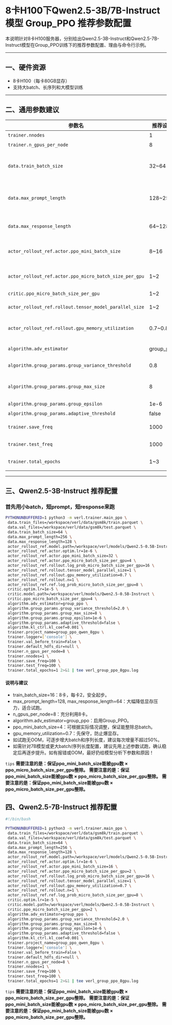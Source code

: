 # 8卡H100下Qwen2.5-3B/7B-Instruct模型 Group_PPO 推荐参数配置

本说明针对8卡H100服务器，分别给出Qwen2.5-3B-Instruct和Qwen2.5-7B-Instruct模型在Group_PPO训练下的推荐参数配置、理由与命令行示例。

---

## 一、硬件资源
- 8卡H100（每卡80GB显存）
- 支持大batch、长序列和大模型训练

---

## 二、通用参数建议

| 参数名 | 推荐设置 | 说明 |
|---|---|---|
| `trainer.nnodes` | 1 | 单机 |
| `trainer.n_gpus_per_node` | 8 | 8卡 |
| `data.train_batch_size` | 32~64 | 总batch，分到每卡4~8，保证不OOM |
| `data.max_prompt_length` | 128~256 | GSM8K等任务，128~256足够 |
| `data.max_response_length` | 64~128 | 生成任务，64~128较常见 |
| `actor_rollout_ref.actor.ppo_mini_batch_size` | 8~16 | 取决于总batch和梯度累积 |
| `actor_rollout_ref.actor.ppo_micro_batch_size_per_gpu` | 1~2 | 单卡微batch，防止OOM |
| `critic.ppo_micro_batch_size_per_gpu` | 1~2 | 同上 |
| `actor_rollout_ref.rollout.tensor_model_parallel_size` | 1~2 | 3B可1，7B建议2 |
| `actor_rollout_ref.rollout.gpu_memory_utilization` | 0.7~0.8 | H100显存大，可适当提高 |
| `algorithm.adv_estimator` | group_ppo | 启用Group_PPO |
| `algorithm.group_params.group_variance_threshold` | 0.8 | 分组阈值，默认即可 |
| `algorithm.group_params.group_max_size` | 8 | 分组最大长度，默认即可 |
| `algorithm.group_params.group_epsilon` | 1e-6 | 默认即可 |
| `algorithm.group_params.adaptive_threshold` | false | 默认即可 |
| `trainer.save_freq` | 1000 | 视数据量调整 |
| `trainer.test_freq` | 1000 | 视数据量调整 |
| `trainer.total_epochs` | 1~3 | 视任务和数据量调整 |

---

## 三、Qwen2.5-3B-Instruct 推荐配置

### 首先用小batch，短prompt，短response来跑
```bash
PYTHONUNBUFFERED=1 python3 -m verl.trainer.main_ppo \
 data.train_files=/workspace/verl/data/gsm8k/train.parquet \
 data.val_files=/workspace/verl/data/gsm8k/test.parquet \
 data.train_batch_size=64 \
 data.max_prompt_length=256 \
 data.max_response_length=128 \
 actor_rollout_ref.model.path=/workspace/verl/models/Qwen2.5-0.5B-Instruct \
 actor_rollout_ref.actor.optim.lr=1e-6 \
 actor_rollout_ref.actor.ppo_mini_batch_size=32 \
 actor_rollout_ref.actor.ppo_micro_batch_size_per_gpu=4 \
 actor_rollout_ref.rollout.log_prob_micro_batch_size_per_gpu=16 \
 actor_rollout_ref.rollout.tensor_model_parallel_size=1 \
 actor_rollout_ref.rollout.gpu_memory_utilization=0.7 \
 actor_rollout_ref.rollout.n=1 \
 actor_rollout_ref.ref.log_prob_micro_batch_size_per_gpu=8 \
 critic.optim.lr=1e-5 \
 critic.model.path=/workspace/verl/models/Qwen2.5-0.5B-Instruct \
 critic.ppo_micro_batch_size_per_gpu=4 \
 algorithm.adv_estimator=group_ppo \
 algorithm.group_params.group_variance_threshold=2.0 \
 algorithm.group_params.group_max_size=8 \
 algorithm.group_params.group_epsilon=1e-6 \
 algorithm.group_params.adaptive_threshold=false \
 algorithm.kl_ctrl.kl_coef=0.001 \
 trainer.project_name=group_ppo_qwen_8gpu \
 trainer.logger=['console'] \
 trainer.val_before_train=False \
 trainer.default_hdfs_dir=null \
 trainer.n_gpus_per_node=8 \
 trainer.nnodes=1 \
 trainer.save_freq=100 \
 trainer.test_freq=100 \
 trainer.total_epochs=1 2>&1 | tee verl_group_ppo_8gpu.log 
```

#### 说明与建议
- train_batch_size=16：8卡，每卡2，安全起步。
- max_prompt_length=128, max_response_length=64：大幅降低显存压力，适合试跑。
- n_gpus_per_node=8：充分利用8卡。
- algorithm.adv_estimator=group_ppo：启用Group_PPO。
- ppo_mini_batch_size=4：可根据实际情况调整，保证能整除总batch。
- gpu_memory_utilization=0.7：先保守，防止爆显存。
- 如试跑无OOM，可逐步增大batch和序列长度，建议每次增量不超过50%。
- 如需针对7B模型或更大batch/序列长度配置，建议先用上述参数试跑，确认稳定后再逐步提升。如有报错或OOM，最好扔给模型分析下参数和原因！

`tips`
**需要注意的是：保证ppo_mini_batch_size能被gpu数 × ppo_micro_batch_size_per_gpu整除。**
**需要注意的是：保证ppo_mini_batch_size能被gpu数 × ppo_micro_batch_size_per_gpu整除。**
**需要注意的是：保证ppo_mini_batch_size能被gpu数 × ppo_micro_batch_size_per_gpu整除。**

## 四、Qwen2.5-7B-Instruct 推荐配置
```bash
#!/bin/bash

PYTHONUNBUFFERED=1 python3 -m verl.trainer.main_ppo \
 data.train_files=/workspace/verl/data/gsm8k/train.parquet \
 data.val_files=/workspace/verl/data/gsm8k/test.parquet \
 data.train_batch_size=64 \
 data.max_prompt_length=256 \
 data.max_response_length=128 \
 actor_rollout_ref.model.path=/workspace/verl/models/Qwen2.5-0.5B-Instruct \
 actor_rollout_ref.actor.optim.lr=1e-6 \
 actor_rollout_ref.actor.ppo_mini_batch_size=16 \
 actor_rollout_ref.actor.ppo_micro_batch_size_per_gpu=2 \
 actor_rollout_ref.rollout.log_prob_micro_batch_size_per_gpu=16 \
 actor_rollout_ref.rollout.tensor_model_parallel_size=1 \
 actor_rollout_ref.rollout.gpu_memory_utilization=0.7 \
 actor_rollout_ref.rollout.n=1 \
 actor_rollout_ref.ref.log_prob_micro_batch_size_per_gpu=8 \
 critic.optim.lr=1e-5 \
 critic.model.path=/workspace/verl/models/Qwen2.5-0.5B-Instruct \
 critic.ppo_micro_batch_size_per_gpu=2 \
 algorithm.adv_estimator=group_ppo \
 algorithm.group_params.group_variance_threshold=2.0 \
 algorithm.group_params.group_max_size=8 \
 algorithm.group_params.group_epsilon=1e-6 \
 algorithm.group_params.adaptive_threshold=false \
 algorithm.kl_ctrl.kl_coef=0.001 \
 trainer.project_name=group_ppo_qwen_8gpu \
 trainer.logger=['console'] \
 trainer.val_before_train=False \
 trainer.default_hdfs_dir=null \
 trainer.n_gpus_per_node=8 \
 trainer.nnodes=1 \
 trainer.save_freq=100 \
 trainer.test_freq=100 \
 trainer.total_epochs=1 2>&1 | tee verl_group_ppo_8gpu.log 


```
`tips`
**需要注意的是：保证ppo_mini_batch_size能被gpu数 × ppo_micro_batch_size_per_gpu整除。**
**需要注意的是：保证ppo_mini_batch_size能被gpu数 × ppo_micro_batch_size_per_gpu整除。**
**需要注意的是：保证ppo_mini_batch_size能被gpu数 × ppo_micro_batch_size_per_gpu整除。**
